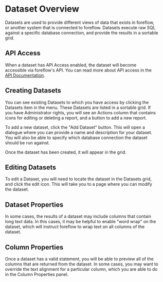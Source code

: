 # Dataset Overview

Datasets are used to provide different views of data that exists in foreflow, or another system that is connected to foreflow. Datasets execute raw SQL against a specific database connection, and provide the results in a sortable grid.

## API Access

When a dataset has API Access enabled, the dataset will become accessible via foreflow's API. You can read more about API access in the [API Documentation](/docs/{{version}}/api).

## Creating Datasets

You can see existing Datasets to which you have access by clicking the Datasets item in the menu. These Datasets are listed in a sortable grid. If you have Administrator rights, you will see an Actions column that contains icons for editing or deleting a report, and a button to add a new report.

To add a new dataset, click the "Add Dataset" button. This will open a dialogue where you can provide a name and description for your dataset. You will also be able to specify which database connection the dataset should be run against.

Once the dataset has been created, it will appear in the grid.

## Editing Datasets

To edit a Dataset, you will need to locate the dataset in the Datasets grid, and click the edit icon. This will take you to a page where you can modify the dataset.

## Dataset Properties

In some cases, the results of a dataset may include columns that contain long text data. In this cases, it may be helpful to enable "word wrap" on the dataset, which will instruct foreflow to wrap text on all columns of the dataset.

## Column Properties

Once a dataset has a valid statement, you will be able to preview all of the columns that are returned from the dataset. In some cases, you may want to override the text alignment for a particular column, which you are able to do in the Column Properties panel.
